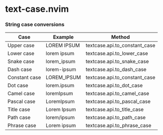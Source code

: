 # text-case.nvim

### String case conversions

|      Case     | Example     | Method                     |
|---------------|-------------|----------------------------|
| Upper case    | LOREM IPSUM | textcase.api.to_constant_case |
| Lower case    | lorem ipsum | textcase.api.to_lower_case    |
| Snake case    | lorem_ipsum | textcase.api.to_snake_case    |
| Dash case     | lorem-ipsum | textcase.api.to_dash_case     |
| Constant case | LOREM_IPSUM | textcase.api.to_constant_case |
| Dot case      | lorem.ipsum | textcase.api.to_dot_case      |
| Camel case    | loremIpsum  | textcase.api.to_camel_case    |
| Pascal case   | LoremIpsum  | textcase.api.to_pascal_case   |
| Title case    | Lorem Ipsum | textcase.api.to_title_case    |
| Path case     | lorem/ipsum | textcase.api.to_path_case     |
| Phrase case   | Lorem ipsum | textcase.api.to_phrase_case   |

